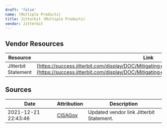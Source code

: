 ```yaml
---
draft: 'false'
name: (Multiple Products)
title: Jitterbit (Multiple Products)
vendor: Jitterbit
---
```


## Vendor Resources
| Resource | Link |
| --- | --- |
| Jitterbit Statement | [https://success.jitterbit.com/display/DOC/Mitigating+the+Apache+Log4j2+JNDI+Vulnerability](https://success.jitterbit.com/display/DOC/Mitigating+the+Apache+Log4j2+JNDI+Vulnerability) |



## Sources
| Date | Attribution | Description |
| --- | --- | --- |
| 2021-12-21 22:43:46 | [CISAGov](https://raw.githubusercontent.com/cisagov/log4j-affected-db/develop/README.md) | Updated vendor link Jitterbit Statement.  |
